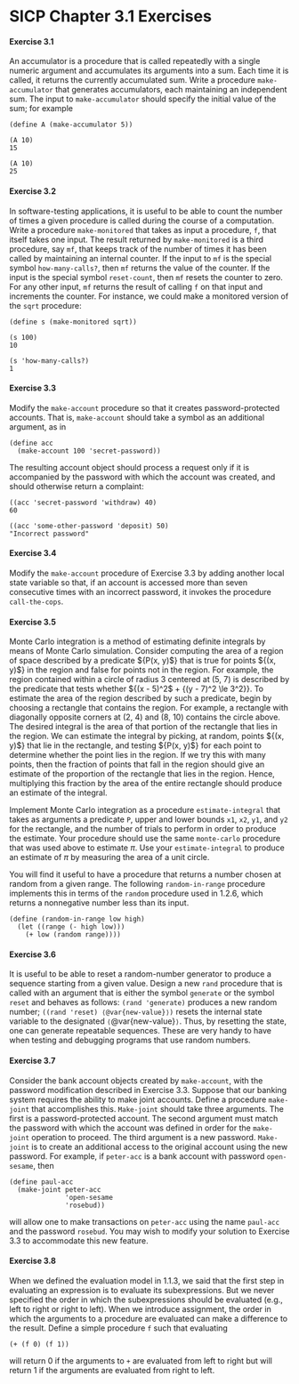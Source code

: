 # SICP Chapter 3.1 Exercises

#### Exercise 3.1

An accumulator is a
procedure that is called repeatedly with a single numeric argument and
accumulates its arguments into a sum.  Each time it is called, it returns the
currently accumulated sum.  Write a procedure `make-accumulator` that
generates accumulators, each maintaining an independent sum.  The input to
`make-accumulator` should specify the initial value of the sum; for
example

```rkt
(define A (make-accumulator 5))

(A 10)
15

(A 10)
25
```

#### Exercise 3.2

In software-testing applications,
it is useful to be able to count the number of times a given procedure is
called during the course of a computation.  Write a procedure
`make-monitored` that takes as input a procedure, `f`, that itself
takes one input.  The result returned by `make-monitored` is a third
procedure, say `mf`, that keeps track of the number of times it has been
called by maintaining an internal counter.  If the input to `mf` is the
special symbol `how-many-calls?`, then `mf` returns the value of the
counter.  If the input is the special symbol `reset-count`, then `mf`
resets the counter to zero.  For any other input, `mf` returns the result
of calling `f` on that input and increments the counter.  For instance, we
could make a monitored version of the `sqrt` procedure:

```rkt
(define s (make-monitored sqrt))

(s 100)
10

(s 'how-many-calls?)
1
```

#### Exercise 3.3

Modify the `make-account`
procedure so that it creates password-protected accounts.  That is,
`make-account` should take a symbol as an additional argument, as in

```rkt
(define acc 
  (make-account 100 'secret-password))
```

The resulting account object should process a request only if it is accompanied
by the password with which the account was created, and should otherwise return
a complaint:

```rkt
((acc 'secret-password 'withdraw) 40)
60

((acc 'some-other-password 'deposit) 50)
"Incorrect password"
```

#### Exercise 3.4

Modify the `make-account`
procedure of Exercise 3.3 by adding another local state variable so that,
if an account is accessed more than seven consecutive times with an incorrect
password, it invokes the procedure `call-the-cops`.

#### Exercise 3.5

Monte Carlo integration
is a method of estimating definite integrals by means of Monte Carlo
simulation.  Consider computing the area of a region of space described by a
predicate ${P(x, y)$} that is true for points ${(x, y)$} in the
region and false for points not in the region.  For example, the region
contained within a circle of radius 3 centered at (5, 7) is described by the
predicate that tests whether ${(x - 5)^2$ + {(y - 7)^2 \le 3^2}}.  To estimate
the area of the region described by such a predicate, begin by choosing a
rectangle that contains the region.  For example, a rectangle with diagonally
opposite corners at (2, 4) and (8, 10) contains the circle above.  The desired
integral is the area of that portion of the rectangle that lies in the region.
We can estimate the integral by picking, at random, points ${(x, y)$} that
lie in the rectangle, and testing ${P(x, y)$} for each point to
determine whether the point lies in the region.  If we try this with many
points, then the fraction of points that fall in the region should give an
estimate of the proportion of the rectangle that lies in the region.  Hence,
multiplying this fraction by the area of the entire rectangle should produce an
estimate of the integral.

Implement Monte Carlo integration as a procedure `estimate-integral` that
takes as arguments a predicate `P`, upper and lower bounds `x1`,
`x2`, `y1`, and `y2` for the rectangle, and the number of trials
to perform in order to produce the estimate.  Your procedure should use the
same `monte-carlo` procedure that was used above to estimate $\pi$.
Use your `estimate-integral` to produce an estimate of $\pi$ by
measuring the area of a unit circle.

You will find it useful to have a procedure that returns a number chosen at
random from a given range.  The following `random-in-range` procedure
implements this in terms of the `random` procedure used in 
1.2.6, which returns a nonnegative number less than its
input.

```rkt
(define (random-in-range low high)
  (let ((range (- high low)))
    (+ low (random range))))
```

#### Exercise 3.6

It is useful to be able to reset a
random-number generator to produce a sequence starting from a given value.
Design a new `rand` procedure that is called with an argument that is
either the symbol `generate` or the symbol `reset` and behaves as
follows: `(rand 'generate)` produces a new random number; `((rand
'reset) ⟨@var{new-value}⟩)` resets the internal state variable to the
designated `⟨`@var{new-value}`⟩`.  Thus, by resetting the state, one can generate
repeatable sequences.  These are very handy to have when testing and debugging
programs that use random numbers.

#### Exercise 3.7

Consider the bank account objects
created by `make-account`, with the password modification described in
Exercise 3.3.  Suppose that our banking system requires the ability to
make joint accounts.  Define a procedure `make-joint` that accomplishes
this.  `Make-joint` should take three arguments.  The first is a
password-protected account.  The second argument must match the password with
which the account was defined in order for the `make-joint` operation to
proceed.  The third argument is a new password.  `Make-joint` is to create
an additional access to the original account using the new password.  For
example, if `peter-acc` is a bank account with password
`open-sesame`, then

```rkt
(define paul-acc
  (make-joint peter-acc 
              'open-sesame 
              'rosebud))
```


will allow one to make transactions on `peter-acc` using the name
`paul-acc` and the password `rosebud`.  You may wish to modify your
solution to Exercise 3.3 to accommodate this new feature.

#### Exercise 3.8

When we defined the evaluation
model in 1.1.3, we said that the first step in evaluating an
expression is to evaluate its subexpressions.  But we never specified the order
in which the subexpressions should be evaluated (e.g., left to right or right
to left).  When we introduce assignment, the order in which the arguments to a
procedure are evaluated can make a difference to the result.  Define a simple
procedure `f` such that evaluating 

```rkt
(+ (f 0) (f 1))
```


will return 0 if
the arguments to `+` are evaluated from left to right but will return 1 if
the arguments are evaluated from right to left.

